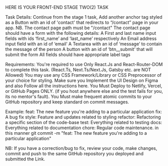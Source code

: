 HERE IS YOUR FRONT-END STAGE TWO(2) TASK

Task Details:
Continue from the stage 1 task,
Add another anchor tag styled as a Button with an id of 'contact' that redirects to “/contact” page in your app.
NB. The contact page path must be "/contact"
The contact page should have a form with the following details:
A First and last name input fields with ids ‘first_name’ and ‘last_name’ respectively
An Email address input field with an id of ‘email’
A Textarea with an id of ‘message’ to contain the message of the person
A button with an id of ‘btn__submit’ that will submit the form
All fields should have appropriate label tags

Requirements:
You're required to use Only React.Js and React-Router-DOM to complete this task. (React.Ts, Next.Ts/Next.Js, Gatsby etc. are NOT Allowed)
You may use any CSS Framework/Library or CSS Preprocessor of your choice for styling.
Make sure you Implement the UI Design on Figma and also Follow all the instructions here.
You Must Deploy to Netlify, Vercel, or GitHub Pages ONLY. (if you host anywhere else and the test fails for you, its no mentor's fault).
You Must make frequent atomic commits to your GitHub repository and keep standard on commit messages.

Example:
feat: The new feature you're adding to a particular application
fix: A bug fix
style: Feature and updates related to styling
refactor: Refactoring a specific section of the code-base
test: Everything related to testing
docs: Everything related to documentation
chore: Regular code maintenance.
in this manner git commit -m "feat: The new feature you're adding to a particular application"

NB:
If you have a correction/bug to fix, review your code, make changes, commit and push to the same GitHub repository you deployed and submitted the Link.